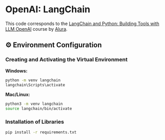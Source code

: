 # OpenAI: LangChain

This code corresponds to the [LangChain and Python: Building Tools with LLM OpenAI](https://www.alura.com.br/curso-online-langchain-python-ferramentas-llm-openai) course by [Alura](https://www.alura.com.br).

## ⚙️ Environment Configuration

### Creating and Activating the Virtual Environment

**Windows:**
```bash
python -m venv langchain
langchain\Scripts\activate
```

**Mac/Linux:**
```bash
python3 -m venv langchain
source langchain/bin/activate
```

### Installation of Libraries

```bash
pip install -r requirements.txt
```
